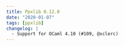 ```yaml
---
title: Ppxlib 0.12.0
date: "2020-01-07"
tags: [ppxlib]
changelog: |
  - Support for OCaml 4.10 (#109, @xclerc)
---
```


